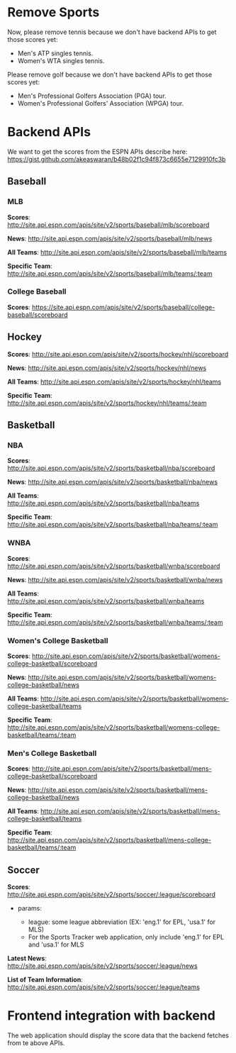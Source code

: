# Remove Sports

Now, please remove tennis because we don't have backend APIs to get those scores yet:
- Men's ATP singles tennis. 
- Women's WTA singles tennis.

Please remove golf because we don't have backend APIs to get those scores yet:
- Men's Professional Golfers Association (PGA) tour.
- Women's Professional Golfers' Association (WPGA) tour.

# Backend APIs

We want to get the scores from the ESPN APIs describe here: https://gist.github.com/akeaswaran/b48b02f1c94f873c6655e7129910fc3b

## Baseball

### MLB

**Scores**: http://site.api.espn.com/apis/site/v2/sports/baseball/mlb/scoreboard

**News**: http://site.api.espn.com/apis/site/v2/sports/baseball/mlb/news

**All Teams**: http://site.api.espn.com/apis/site/v2/sports/baseball/mlb/teams

**Specific Team**: http://site.api.espn.com/apis/site/v2/sports/baseball/mlb/teams/:team

### College Baseball

**Scores**: https://site.api.espn.com/apis/site/v2/sports/baseball/college-baseball/scoreboard

## Hockey

**Scores**: http://site.api.espn.com/apis/site/v2/sports/hockey/nhl/scoreboard

**News**: http://site.api.espn.com/apis/site/v2/sports/hockey/nhl/news

**All Teams**: http://site.api.espn.com/apis/site/v2/sports/hockey/nhl/teams

**Specific Team**: http://site.api.espn.com/apis/site/v2/sports/hockey/nhl/teams/:team


## Basketball

### NBA

**Scores**: http://site.api.espn.com/apis/site/v2/sports/basketball/nba/scoreboard

**News**: http://site.api.espn.com/apis/site/v2/sports/basketball/nba/news

**All Teams**: http://site.api.espn.com/apis/site/v2/sports/basketball/nba/teams

**Specific Team**: http://site.api.espn.com/apis/site/v2/sports/basketball/nba/teams/:team


### WNBA

**Scores**: http://site.api.espn.com/apis/site/v2/sports/basketball/wnba/scoreboard

**News**: http://site.api.espn.com/apis/site/v2/sports/basketball/wnba/news

**All Teams**: http://site.api.espn.com/apis/site/v2/sports/basketball/wnba/teams

**Specific Team**: http://site.api.espn.com/apis/site/v2/sports/basketball/wnba/teams/:team


### Women's College Basketball

**Scores**: http://site.api.espn.com/apis/site/v2/sports/basketball/womens-college-basketball/scoreboard

**News**: http://site.api.espn.com/apis/site/v2/sports/basketball/womens-college-basketball/news

**All Teams**: http://site.api.espn.com/apis/site/v2/sports/basketball/womens-college-basketball/teams

**Specific Team**: http://site.api.espn.com/apis/site/v2/sports/basketball/womens-college-basketball/teams/:team


### Men's College Basketball

**Scores**: http://site.api.espn.com/apis/site/v2/sports/basketball/mens-college-basketball/scoreboard

**News**: http://site.api.espn.com/apis/site/v2/sports/basketball/mens-college-basketball/news

**All Teams**: http://site.api.espn.com/apis/site/v2/sports/basketball/mens-college-basketball/teams

**Specific Team**: http://site.api.espn.com/apis/site/v2/sports/basketball/mens-college-basketball/teams/:team



## Soccer

**Scores**: http://site.api.espn.com/apis/site/v2/sports/soccer/:league/scoreboard

- params:

   - league: some league abbreviation (EX: 'eng.1' for EPL, 'usa.1' for MLS) 
   - For the Sports Tracker web application, only include 'eng.1' for EPL and 'usa.1' for MLS
   
**Latest News**: http://site.api.espn.com/apis/site/v2/sports/soccer/:league/news

**List of Team Information**: http://site.api.espn.com/apis/site/v2/sports/soccer/:league/teams

# Frontend integration with backend

The web application should display the score data that the backend fetches from te above APIs. 
